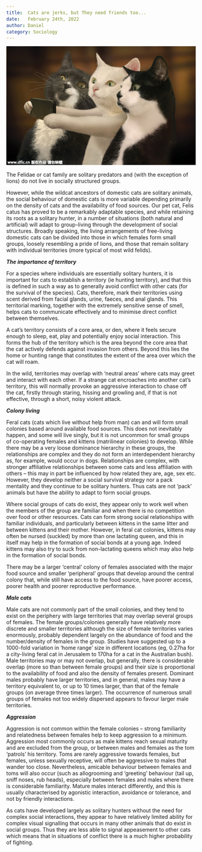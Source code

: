 ```yaml
---
title:  Cats are jerks, but They need friends too...
date:   February 24th, 2022
author: Daniel
category: Sociology
---
```


![Banner_biting_cat](../img/cat_friends.jpg)

The Felidae or cat family are solitary predators and (with the exception of lions) do not live in socially structured groups.

However, while the wildcat ancestors of domestic cats are solitary animals, the social behaviour of domestic cats is more variable depending primarily on the density of cats and the availability of food sources. Our pet cat, Felis catus has proved to be a remarkably adaptable species, and while retaining its roots as a solitary hunter, in a number of situations (both natural and artificial) will adapt to group-living through the development of social structures. Broadly speaking, the living arrangements of free-living domestic cats can be divided into those in which females form small groups, loosely resembling a pride of lions, and those that remain solitary with individual territories (more typical of most wild felids).

***The importance of territory***

For a species where individuals are essentially solitary hunters, it is important for cats to establish a territory (ie hunting territory), and that this is defined in such a way as to generally avoid conflict with other cats (for the survival of the species). Cats, therefore, mark their territories using scent derived from facial glands, urine, faeces, and anal glands. This territorial marking, together with the extremely sensitive sense of smell, helps cats to communicate effectively and to minimise direct conflict between themselves.

A cat’s territory consists of a core area, or den, where it feels secure enough to sleep, eat, play and potentially enjoy social interaction. This forms the hub of the territory which is the area beyond the core area that the cat actively defends against invasion from others. Beyond this lies the home or hunting range that constitutes the extent of the area over which the cat will roam.

In the wild, territories may overlap with ‘neutral areas’ where cats may greet and interact with each other. If a strange cat encroaches into another cat’s territory, this will normally provoke an aggressive interaction to chase off the cat, firstly through staring, hissing and growling and, if that is not effective, through a short, noisy violent attack.

***Colony living***

Feral cats (cats which live without help from man) can and will form small colonies based around available food sources. This does not inevitably happen, and some will live singly, but it is not uncommon for small groups of co-operating females and kittens (matrilinear colonies) to develop. While there may be a very loose dominance hierarchy in these groups, the relationships are complex and they do not form an interdependent hierarchy as, for example, would occur in dogs. Relationships are complex, with stronger affiliative relationships between some cats and less affiliation with others – this may in part be influenced by how related they are, age, sex etc. However, they develop neither a social survival strategy nor a pack mentality and they continue to be solitary hunters. Thus cats are not ‘pack’ animals but have the ability to adapt to form social groups.

Where social groups of cats do exist, they appear only to work well when the members of the group are familiar and when there is no competition over food or other resources. Cats can form strong social relationships with familiar individuals, and particularly between kittens in the same litter and between kittens and their mother. However, in feral cat colonies, kittens may often be nursed (suckled) by more than one lactating queen, and this in itself may help in the formation of social bonds at a young age. Indeed kittens may also try to suck from non-lactating queens which may also help in the formation of social bonds.

There may be a larger ‘central’ colony of females associated with the major food source and smaller ‘peripheral’ groups that develop around the central colony that, while still have access to the food source, have poorer access, poorer health and poorer reproductive performance.

***Male cats***

Male cats are not commonly part of the small colonies, and they tend to exist on the periphery with large territories that may overlap several groups of females. The female groups/colonies generally have relatively more discrete and smaller territories although the size of female territories varies enormously, probably dependent largely on the abundance of food and the number/density of females in the group. Studies have suggested up to a 1000-fold variation in ‘home range’ size in different locations (eg, 0.27ha for a city-living feral cat in Jerusalem to 170ha for a cat in the Australian bush). Male territories may or may not overlap, but generally, there is considerable overlap (more so than between female groups) and their size is proportional to the availability of food and also the density of females present. Dominant males probably have larger territories, and in general, males may have a territory equivalent to, or up to 10 times larger, than that of the female groups (on average three times larger). The occurrence of numerous small groups of females not too widely dispersed appears to favour larger male territories.

***Aggression***

Aggression is not common within the female colonies – strong familiarity and relatedness between females help to keep aggression to a minimum. Aggression most commonly occurs as male kittens reach sexual maturity and are excluded from the group, or between males and females as the tom ‘patrols’ his territory. Toms are rarely aggressive towards females, but females, unless sexually receptive, will often be aggressive to males that wander too close. Nevertheless, amicable behaviour between females and toms will also occur (such as allogrooming and ‘greeting’ behaviour (tail up, sniff noses, rub heads), especially between females and males where there is considerable familiarity. Mature males interact differently, and this is usually characterised by agonistic interaction, avoidance or tolerance, and not by friendly interactions.

As cats have developed largely as solitary hunters without the need for complex social interactions, they appear to have relatively limited ability for complex visual signalling that occurs in many other animals that do exist in social groups. Thus they are less able to signal appeasement to other cats which means that in situations of conflict there is a much higher probability of fighting.